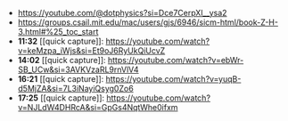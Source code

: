 - https://youtube.com/@dotphysics?si=Dce7CerpXl__ysa2
- https://groups.csail.mit.edu/mac/users/gjs/6946/sicm-html/book-Z-H-3.html#%25_toc_start
- **11:32** [[quick capture]]: https://youtube.com/watch?v=keMzpa_iWjs&si=Et9oJ6RyUkQiUcvZ
- **14:02** [[quick capture]]: https://youtube.com/watch?v=ebWr-SB_UCw&si=3AVKVzaRL9rnVlV4
- **16:21** [[quick capture]]: https://youtube.com/watch?v=yuqB-d5MjZA&si=7L3iNayiQsyg0Zo6
- **17:25** [[quick capture]]: https://youtube.com/watch?v=NJLdW4DHRcA&si=GpGs4NqtWhe0ifxm